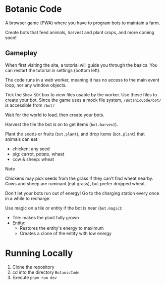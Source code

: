 # Botanic Code

A browser game (PWA) where you have to program bots to maintain a farm.

Create bots that feed animals, harvest and plant crops, and more coming soon!

## Gameplay

When first visiting the site, a tutorial will guide you through the basics.
You can restart the tutorial in settings (bottom left).

The code runs in a web worker, meaning it has no access to the main event loop, nor any window objects.

Tick the `Show SDK` box to view files usable by the worker. Use these files to create your bot.
Since the game uses a mock file system, `/BotanicCode/bot/` is accessible from `/bot/`

Wait for the world to load, then create your bots.

Harvest the tile the bot is on to get items (`bot.harvest`).

Plant the seeds or fruits (`bot.plant`), and drop items (`bot.plant`) that animals can eat:

- chicken: any seed
- pig: carrot, potato, wheat
- cow & sheep: wheat

> [!NOTE]
> Chickens may pick seeds from the grass if they can't find wheat nearby.
> Cows and sheep are ruminant (eat grass), but prefer dropped wheat.

Don't let your bots run out of energy! Go to the charging station every once in a while to recharge.

Use magic on a tile or entity if the bot is near (`bot.magic`):

- Tile: makes the plant fully grown
- Entity:
  - Restores the entity's energy to maximum
  - Creates a clone of the entity with low energy

# Running Locally

1. Clone the repository
2. cd into the directory `BotanicCode`
3. Execute `pnpm run dev`
